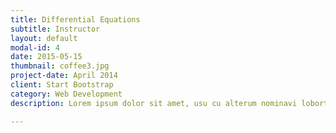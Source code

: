 ```yaml
---
title: Differential Equations
subtitle: Instructor
layout: default
modal-id: 4
date: 2015-05-15
thumbnail: coffee3.jpg
project-date: April 2014
client: Start Bootstrap
category: Web Development
description: Lorem ipsum dolor sit amet, usu cu alterum nominavi lobortis. At duo novum diceret. Tantas apeirian vix et, usu sanctus postulant inciderint ut, populo diceret necessitatibus in vim. Cu eum dicam feugiat noluisse.

---
```

